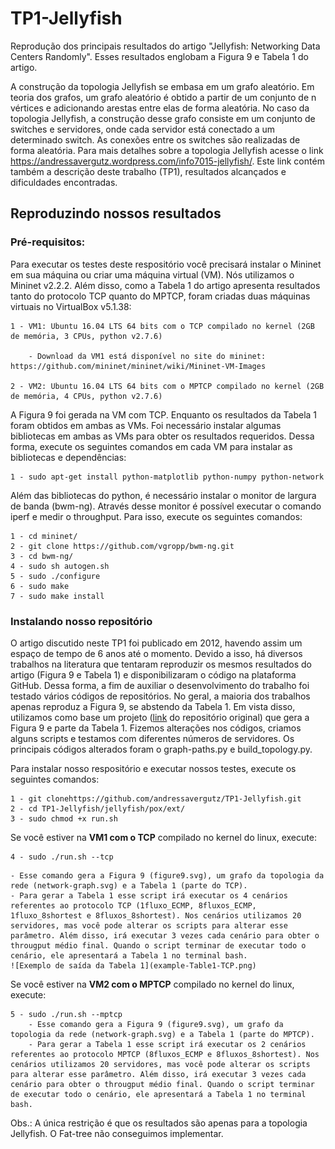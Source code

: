 # TP1-Jellyfish 

Reprodução dos principais resultados do artigo "Jellyfish: Networking Data Centers Randomly". Esses resultados englobam a Figura 9 e Tabela 1 do artigo.

A construção da topologia Jellyfish se embasa em um grafo aleatório. Em teoria dos grafos, um grafo aleatório é obtido a partir de um conjunto de n vértices e adicionando arestas entre elas de forma aleatória. No caso da topologia Jellyfish, a construção desse grafo consiste em um conjunto de switches e servidores, onde cada servidor está conectado a um determinado switch. As conexões entre os switches são realizadas de forma aleatória. Para mais detalhes sobre a topologia Jellyfish acesse o link https://andressavergutz.wordpress.com/info7015-jellyfish/. Este link contém também a descrição deste trabalho (TP1), resultados alcançados e dificuldades encontradas.


## Reproduzindo nossos resultados

### Pré-requisitos:

Para executar os testes deste respositório você precisará instalar o Mininet em sua máquina ou criar uma máquina virtual (VM). Nós utilizamos o Mininet v2.2.2. Além disso, como a Tabela 1 do artigo apresenta resultados tanto do protocolo TCP quanto do MPTCP, foram criadas duas máquinas virtuais no VirtualBox v5.1.38:

```
1 - VM1: Ubuntu 16.04 LTS 64 bits com o TCP compilado no kernel (2GB de memória, 3 CPUs, python v2.7.6)

    - Download da VM1 está disponível no site do mininet: https://github.com/mininet/mininet/wiki/Mininet-VM-Images
    
2 - VM2: Ubuntu 16.04 LTS 64 bits com o MPTCP compilado no kernel (2GB de memória, 4 CPUs, python v2.7.6)
``` 

A Figura 9 foi gerada na VM com TCP. Enquanto os resultados da Tabela 1 foram obtidos em ambas as VMs. Foi necessário instalar algumas bibliotecas em ambas as VMs para obter os resultados requeridos. Dessa forma, execute os seguintes comandos em cada VM para instalar as bibliotecas e dependências:

```
1 - sudo apt-get install python-matplotlib python-numpy python-network
```

Além das bibliotecas do python, é necessário instalar o monitor de largura de banda (bwm-ng). Através desse monitor é possível executar o comando iperf e medir o throughput. Para isso, execute os seguintes comandos:

```
1 - cd mininet/
2 - git clone https://github.com/vgropp/bwm-ng.git
3 - cd bwm-ng/
4 - sudo sh autogen.sh
5 - sudo ./configure
6 - sudo make
7 - sudo make install
```

### Instalando nosso repositório

O artigo discutido neste TP1 foi publicado em 2012, havendo assim um espaço de tempo de 6 anos até o momento. Devido a isso, há diversos trabalhos na literatura que tentaram reproduzir os mesmos resultados do artigo (Figura 9 e Tabela 1) e disponibilizaram o código na plataforma GitHub. Dessa forma, a fim de auxiliar o desenvolvimento do trabalho foi testado vários códigos de repositórios. No geral, a maioria dos trabalhos apenas reproduz a Figura 9, se abstendo da Tabela 1. Em vista disso, utilizamos como base um projeto ([link](https://github.com/aghalayini/CS244_jellyfish) do repositório original) que gera a Figura 9 e parte da Tabela 1. Fizemos alterações nos códigos, criamos alguns scripts e testamos com diferentes números de servidores. Os principais códigos alterados foram o graph-paths.py e build_topology.py.

Para instalar nosso respositório e executar nossos testes, execute os seguintes comandos:

```
1 - git clonehttps://github.com/andressavergutz/TP1-Jellyfish.git
2 - cd TP1-Jellyfish/jellyfish/pox/ext/
3 - sudo chmod +x run.sh 
```

Se você estiver na **VM1 com o TCP** compilado no kernel do linux, execute:

```
4 - sudo ./run.sh --tcp  
```
	- Esse comando gera a Figura 9 (figure9.svg), um grafo da topologia da rede (network-graph.svg) e a Tabela 1 (parte do TCP).
	- Para gerar a Tabela 1 esse script irá executar os 4 cenários referentes ao protocolo TCP (1fluxo_ECMP, 8fluxos_ECMP, 1fluxo_8shortest e 8fluxos_8shortest). Nos cenários utilizamos 20 servidores, mas você pode alterar os scripts para alterar esse parâmetro. Além disso, irá executar 3 vezes cada cenário para obter o througput médio final. Quando o script terminar de executar todo o cenário, ele apresentará a Tabela 1 no terminal bash. 
	![Exemplo de saída da Tabela 1](example-Table1-TCP.png)

Se você estiver na **VM2 com o MPTCP** compilado no kernel do linux, execute:

```
5 - sudo ./run.sh --mptcp  
    - Esse comando gera a Figura 9 (figure9.svg), um grafo da topologia da rede (network-graph.svg) e a Tabela 1 (parte do MPTCP).
	- Para gerar a Tabela 1 esse script irá executar os 2 cenários referentes ao protocolo MPTCP (8fluxos_ECMP e 8fluxos_8shortest). Nos cenários utilizamos 20 servidores, mas você pode alterar os scripts para alterar esse parâmetro. Além disso, irá executar 3 vezes cada cenário para obter o througput médio final. Quando o script terminar de executar todo o cenário, ele apresentará a Tabela 1 no terminal bash.
```

Obs.: A única restrição é que os resultados são apenas para a topologia Jellyfish. O Fat-tree não conseguimos implementar.


